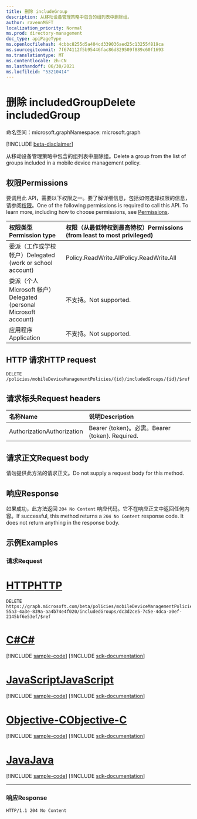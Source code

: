 ```yaml
---
title: 删除 includeGroup
description: 从移动设备管理策略中包含的组列表中删除组。
author: ravennMSFT
localization_priority: Normal
ms.prod: directory-management
doc_type: apiPageType
ms.openlocfilehash: 4cbbc8255d5a404cd339036aed25c13255f819ca
ms.sourcegitcommit: 7f674112f5b95446fac86d829509f889c60f1693
ms.translationtype: MT
ms.contentlocale: zh-CN
ms.lasthandoff: 06/30/2021
ms.locfileid: "53210414"
---
```

# <a name="delete-includedgroup"></a><span data-ttu-id="892c9-103">删除 includedGroup</span><span class="sxs-lookup"><span data-stu-id="892c9-103">Delete includedGroup</span></span>

<span data-ttu-id="892c9-104">命名空间：microsoft.graph</span><span class="sxs-lookup"><span data-stu-id="892c9-104">Namespace: microsoft.graph</span></span>

[!INCLUDE [beta-disclaimer](../../includes/beta-disclaimer.md)]

<span data-ttu-id="892c9-105">从移动设备管理策略中包含的组列表中删除组。</span><span class="sxs-lookup"><span data-stu-id="892c9-105">Delete a group from the list of groups included in a mobile device management policy.</span></span>

## <a name="permissions"></a><span data-ttu-id="892c9-106">权限</span><span class="sxs-lookup"><span data-stu-id="892c9-106">Permissions</span></span>

<span data-ttu-id="892c9-p101">要调用此 API，需要以下权限之一。要了解详细信息，包括如何选择权限的信息，请参阅[权限](/graph/permissions-reference)。</span><span class="sxs-lookup"><span data-stu-id="892c9-p101">One of the following permissions is required to call this API. To learn more, including how to choose permissions, see [Permissions](/graph/permissions-reference).</span></span>

|<span data-ttu-id="892c9-109">权限类型</span><span class="sxs-lookup"><span data-stu-id="892c9-109">Permission type</span></span>|<span data-ttu-id="892c9-110">权限（从最低特权到最高特权）</span><span class="sxs-lookup"><span data-stu-id="892c9-110">Permissions (from least to most privileged)</span></span>|
|:---|:---|
|<span data-ttu-id="892c9-111">委派（工作或学校帐户）</span><span class="sxs-lookup"><span data-stu-id="892c9-111">Delegated (work or school account)</span></span>|<span data-ttu-id="892c9-112">Policy.ReadWrite.All</span><span class="sxs-lookup"><span data-stu-id="892c9-112">Policy.ReadWrite.All</span></span>|
|<span data-ttu-id="892c9-113">委派（个人 Microsoft 帐户）</span><span class="sxs-lookup"><span data-stu-id="892c9-113">Delegated (personal Microsoft account)</span></span> | <span data-ttu-id="892c9-114">不支持。</span><span class="sxs-lookup"><span data-stu-id="892c9-114">Not supported.</span></span>|
|<span data-ttu-id="892c9-115">应用程序</span><span class="sxs-lookup"><span data-stu-id="892c9-115">Application</span></span> | <span data-ttu-id="892c9-116">不支持。</span><span class="sxs-lookup"><span data-stu-id="892c9-116">Not supported.</span></span>|

## <a name="http-request"></a><span data-ttu-id="892c9-117">HTTP 请求</span><span class="sxs-lookup"><span data-stu-id="892c9-117">HTTP request</span></span>

<!-- {
  "blockType": "ignored"
}
-->

``` http
DELETE /policies/mobileDeviceManagementPolicies/{id}/includedGroups/{id}/$ref
```

## <a name="request-headers"></a><span data-ttu-id="892c9-118">请求标头</span><span class="sxs-lookup"><span data-stu-id="892c9-118">Request headers</span></span>

|<span data-ttu-id="892c9-119">名称</span><span class="sxs-lookup"><span data-stu-id="892c9-119">Name</span></span>|<span data-ttu-id="892c9-120">说明</span><span class="sxs-lookup"><span data-stu-id="892c9-120">Description</span></span>|
|:---|:---|
|<span data-ttu-id="892c9-121">Authorization</span><span class="sxs-lookup"><span data-stu-id="892c9-121">Authorization</span></span>|<span data-ttu-id="892c9-p102">Bearer {token}。必需。</span><span class="sxs-lookup"><span data-stu-id="892c9-p102">Bearer {token}. Required.</span></span>|

## <a name="request-body"></a><span data-ttu-id="892c9-124">请求正文</span><span class="sxs-lookup"><span data-stu-id="892c9-124">Request body</span></span>

<span data-ttu-id="892c9-125">请勿提供此方法的请求正文。</span><span class="sxs-lookup"><span data-stu-id="892c9-125">Do not supply a request body for this method.</span></span>

## <a name="response"></a><span data-ttu-id="892c9-126">响应</span><span class="sxs-lookup"><span data-stu-id="892c9-126">Response</span></span>

<span data-ttu-id="892c9-p103">如果成功，此方法返回 `204 No Content` 响应代码。它不在响应正文中返回任何内容。</span><span class="sxs-lookup"><span data-stu-id="892c9-p103">If successful, this method returns a `204 No Content` response code. It does not return anything in the response body.</span></span>

## <a name="examples"></a><span data-ttu-id="892c9-129">示例</span><span class="sxs-lookup"><span data-stu-id="892c9-129">Examples</span></span>

### <a name="request"></a><span data-ttu-id="892c9-130">请求</span><span class="sxs-lookup"><span data-stu-id="892c9-130">Request</span></span>


# <a name="http"></a>[<span data-ttu-id="892c9-131">HTTP</span><span class="sxs-lookup"><span data-stu-id="892c9-131">HTTP</span></span>](#tab/http)
<!-- {
  "blockType": "request",
  "name": "delete_group"
}
-->

``` http
DELETE https://graph.microsoft.com/beta/policies/mobileDeviceManagementPolicies/ab90bacf-55a3-4a3e-839a-aa4b74e4f020/includedGroups/dc3d2ce5-7c5e-4dca-a0ef-2145bf6e53ef/$ref
```
# <a name="c"></a>[<span data-ttu-id="892c9-132">C#</span><span class="sxs-lookup"><span data-stu-id="892c9-132">C#</span></span>](#tab/csharp)
[!INCLUDE [sample-code](../includes/snippets/csharp/delete-group-csharp-snippets.md)]
[!INCLUDE [sdk-documentation](../includes/snippets/snippets-sdk-documentation-link.md)]

# <a name="javascript"></a>[<span data-ttu-id="892c9-133">JavaScript</span><span class="sxs-lookup"><span data-stu-id="892c9-133">JavaScript</span></span>](#tab/javascript)
[!INCLUDE [sample-code](../includes/snippets/javascript/delete-group-javascript-snippets.md)]
[!INCLUDE [sdk-documentation](../includes/snippets/snippets-sdk-documentation-link.md)]

# <a name="objective-c"></a>[<span data-ttu-id="892c9-134">Objective-C</span><span class="sxs-lookup"><span data-stu-id="892c9-134">Objective-C</span></span>](#tab/objc)
[!INCLUDE [sample-code](../includes/snippets/objc/delete-group-objc-snippets.md)]
[!INCLUDE [sdk-documentation](../includes/snippets/snippets-sdk-documentation-link.md)]

# <a name="java"></a>[<span data-ttu-id="892c9-135">Java</span><span class="sxs-lookup"><span data-stu-id="892c9-135">Java</span></span>](#tab/java)
[!INCLUDE [sample-code](../includes/snippets/java/delete-group-java-snippets.md)]
[!INCLUDE [sdk-documentation](../includes/snippets/snippets-sdk-documentation-link.md)]

---


### <a name="response"></a><span data-ttu-id="892c9-136">响应</span><span class="sxs-lookup"><span data-stu-id="892c9-136">Response</span></span>

<!-- {
  "blockType": "response",
  "truncated": true
}
-->

``` http
HTTP/1.1 204 No Content
```

